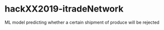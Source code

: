 # hackXX2019-itradeNetwork

ML model predicting whether a certain shipment of produce will be rejected
